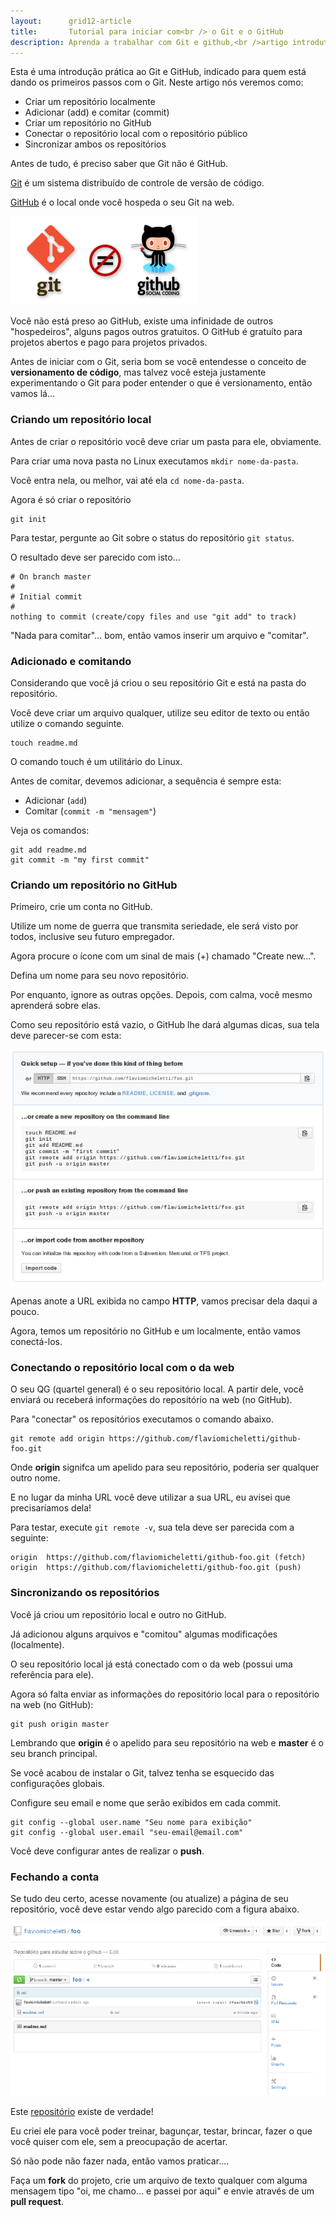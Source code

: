 ```yaml
---
layout:      grid12-article
title:       Tutorial para iniciar com<br /> o Git e o GitHub
description: Aprenda a trabalhar com Git e github,<br />artigo introdutório bastante prático e que<br />promete reduzir a curva de aprendizado da ferramenta.
---
```


Esta é uma introdução prática ao Git e GitHub, indicado para quem está dando os primeiros passos com o Git. Neste artigo
nós veremos como:

- Criar um repositório localmente
- Adicionar (add) e comitar (commit)
- Criar um repositório no GitHub
- Conectar o repositório local com o repositório público
- Sincronizar ambos os repositórios

Antes de tudo, é preciso saber que Git não é GitHub.

[Git]( "link-externo") é um sistema distribuído de controle de versão de código.

[GitHub]( "link-externo") é o local onde você hospeda o seu Git na web.

![Git e GitHub são coisas distintas](git-e-github.png "Git e GitHub são coisas distintas")

Você não está preso ao GitHub, existe uma infinidade de outros "hospedeiros", alguns pagos outros gratuitos. O GitHub é
gratuíto para projetos abertos e pago para projetos privados.

Antes de iniciar com o Git, seria bom se você entendesse o conceito de __versionamento de código__, mas talvez você
esteja justamente experimentando o Git para poder entender o que é versionamento, então vamos lá...




### Criando um repositório local

Antes de criar o repositório você deve criar um pasta para ele, obviamente.

Para criar uma nova pasta no Linux executamos `mkdir nome-da-pasta`.

Você entra nela, ou melhor, vai até ela `cd nome-da-pasta`.

Agora é só criar o repositório

    git init

Para testar, pergunte ao Git sobre o status do repositório `git status`.

O resultado deve ser parecido com isto...

    # On branch master
    #
    # Initial commit
    #
    nothing to commit (create/copy files and use "git add" to track)

"Nada para comitar"... bom, então vamos inserir um arquivo e "comitar".


### Adicionado e comitando

Considerando que você já criou o seu repositório Git e está na pasta do repositório.

Você deve criar um arquivo qualquer, utilize seu editor de texto ou então utilize o comando seguinte.

    touch readme.md

O comando touch é um utilitário do Linux.

Antes de comitar, devemos adicionar, a sequência é sempre esta:

- Adicionar (`add`)
- Comitar (`commit -m "mensagem"`)

Veja os comandos:

    git add readme.md
    git commit -m "my first commit"



### Criando um repositório no GitHub

Primeiro, crie um conta no GitHub.

Utilize um nome de guerra que transmita seriedade, ele será visto por todos, inclusive seu futuro empregador.

Agora procure o ícone com um sinal de mais (+) chamado "Create new...".

Defina um nome para seu novo repositório.

Por enquanto, ignore as outras opções. Depois, com calma, você mesmo aprenderá sobre elas.

Como seu repositório está vazio, o GitHub lhe dará algumas dicas, sua tela deve parecer-se com esta:

![Imagem ilustrando a criação de um novo repositório no GitHub](create-new.png "Imagem ilustrando a criação de um novo repositório no GitHub")

Apenas anote a URL exibida no campo __HTTP__, vamos precisar dela daqui a pouco.

Agora, temos um repositório no GitHub e um localmente, então vamos conectá-los.



### Conectando o repositório local com o da web

O seu QG (quartel general) é o seu repositório local. A partir dele, você enviará ou receberá informações do repositório
na web (no GitHub).

Para "conectar" os repositórios executamos o comando abaixo.

    git remote add origin https://github.com/flaviomicheletti/github-foo.git

Onde __origin__ signifca um apelido para seu repositório, poderia ser qualquer outro nome.

E no lugar da minha URL você deve utilizar a sua URL, eu avisei que precisaríamos dela!

Para testar, execute `git remote -v`, sua tela deve ser parecida com a seguinte:

    origin	https://github.com/flaviomicheletti/github-foo.git (fetch)
    origin	https://github.com/flaviomicheletti/github-foo.git (push)



### Sincronizando os repositórios

Você já criou um repositório local e outro no GitHub.

Já adicionou alguns arquivos e "comitou" algumas modificações (localmente).

O seu repositório local já está conectado com o da web (possui uma referência para ele).

Agora só falta enviar as informações do repositório local para o repositório na web (no GitHub):

    git push origin master

Lembrando que __origin__ é o apelido para seu repositório na web e __master__ é o seu branch principal.

Se você acabou de instalar o Git, talvez tenha se esquecido das configurações globais.

Configure seu email e nome que serão exibidos em cada commit.

    git config --global user.name "Seu nome para exibição"
    git config --global user.email "seu-email@email.com"

Você deve configurar antes de realizar o  __push__.


### Fechando a conta

Se tudo deu certo, acesse novamente (ou atualize) a página de seu repositório, você deve estar vendo algo parecido
com a figura abaixo.

![Imagem ilustrando um repositório no GitHub](repo.png "Imagem ilustrando um repositório no GitHub")

Este [repositório](https://github.com/devfuria/foo "link-externo") existe de verdade!

Eu criei ele para você poder treinar, bagunçar, testar, brincar, fazer o que você quiser com ele,
sem a preocupação de acertar.

Só não pode não fazer nada, então vamos praticar....

Faça um __fork__ do projeto, crie um arquivo de texto qualquer com alguma mensagem tipo "oi, me chamo... e passei por aqui"
e envie através de um __pull request__.